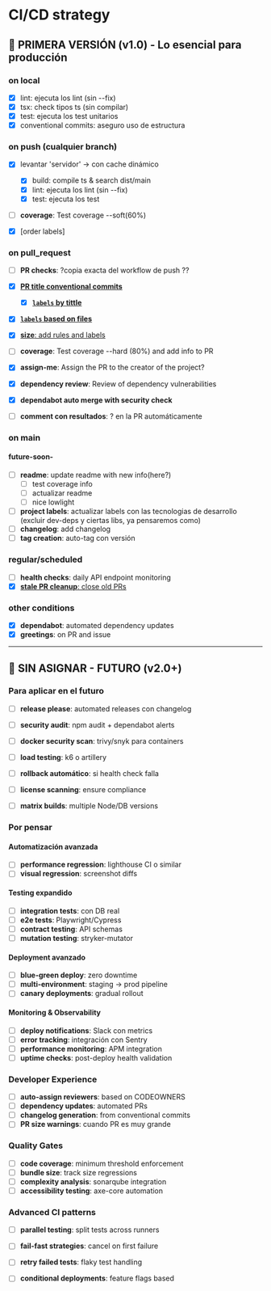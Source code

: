 # CI/CD strategy

## 🎯 **PRIMERA VERSIÓN (v1.0)** - Lo esencial para producción

### **on local** 
- [x] lint: ejecuta los lint (sin --fix)
- [x] tsx: check tipos ts (sin compilar)
- [x] test: ejecuta los test unitarios
- [x] conventional commits: aseguro uso de estructura

### **on push (cualquier branch)**
- [x] levantar 'servidor' -> con cache dinámico
    - [x] build: compile ts & search dist/main 
    - [x] lint: ejecuta los lint (sin --fix)
    - [x] test: ejecuta los test
- [ ] **coverage**: Test coverage --soft(60%)
- [x] [order labels]


### **on pull_request**
- [ ] **PR checks**: ?copia exacta del workflow de push ??
- [x] [**PR title conventional commits**](./workflows/lint-pr-title.yml)
    - [x] [**`labels` by tittle**](./workflows/conventional-label.yml)
- [x] [**`labels` based on files**](./workflows/pr-scope-label.yml)
- [x] [**size**: add rules and labels](./workflows/pr-size-labeler.yml)
- [ ] **coverage**: Test coverage --hard (80%) and add info to PR
- [x] **assign-me**: Assign the PR to the creator of the project?
- [x] **dependency review**: Review of dependency vulnerabilities
- [x] **dependabot auto merge with security check**



- [ ] **comment con resultados**: ? en la PR automáticamente

### **on main**
#### future-soon-
- [ ] **readme**: update readme with new info(here?)
    - [ ] test coverage info
    - [ ] actualizar readme
    - [ ] nice lowlight
- [ ] **project labels**: actualizar labels con las tecnologias de desarrollo (excluir dev-deps y ciertas libs, ya pensaremos como) 
- [ ] **changelog**: add changelog
- [ ] **tag creation**: auto-tag con versión

### **regular/scheduled**
- [ ] **health checks**: daily API endpoint monitoring
- [x] [**stale PR cleanup**: close old PRs](./workflows/stale-issues-and-prs.yml)

### other conditions
- [x] **dependabot**: automated dependency updates
- [x] **greetings**: on PR and issue

---

## 🚀 **SIN ASIGNAR - FUTURO** (v2.0+)

### Para aplicar en el futuro

- [ ] **release please**: automated releases con changelog
- [ ] **security audit**: npm audit + dependabot alerts
- [ ] **docker security scan**: trivy/snyk para containers

- [ ] **load testing**: k6 o artillery

- [ ] **rollback automático**: si health check falla

- [ ] **license scanning**: ensure compliance

- [ ] **matrix builds**: multiple Node/DB versions

### Por pensar

#### **Automatización avanzada**
- [ ] **performance regression**: lighthouse CI o similar
- [ ] **visual regression**: screenshot diffs

#### **Testing expandido**
- [ ] **integration tests**: con DB real
- [ ] **e2e tests**: Playwright/Cypress
- [ ] **contract testing**: API schemas
- [ ] **mutation testing**: stryker-mutator

#### **Deployment avanzado**
- [ ] **blue-green deploy**: zero downtime
- [ ] **multi-environment**: staging → prod pipeline
- [ ] **canary deployments**: gradual rollout

#### **Monitoring & Observability**
- [ ] **deploy notifications**: Slack con metrics
- [ ] **error tracking**: integración con Sentry
- [ ] **performance monitoring**: APM integration
- [ ] **uptime checks**: post-deploy health validation

### **Developer Experience**
- [ ] **auto-assign reviewers**: based on CODEOWNERS
- [ ] **dependency updates**: automated PRs
- [ ] **changelog generation**: from conventional commits
- [ ] **PR size warnings**: cuando PR es muy grande

### **Quality Gates**
- [ ] **code coverage**: minimum threshold enforcement
- [ ] **bundle size**: track size regressions
- [ ] **complexity analysis**: sonarqube integration
- [ ] **accessibility testing**: axe-core automation

### **Advanced CI patterns**
- [ ] **parallel testing**: split tests across runners
- [ ] **fail-fast strategies**: cancel on first failure
- [ ] **retry failed tests**: flaky test handling
- [ ] **conditional deployments**: feature flags based

